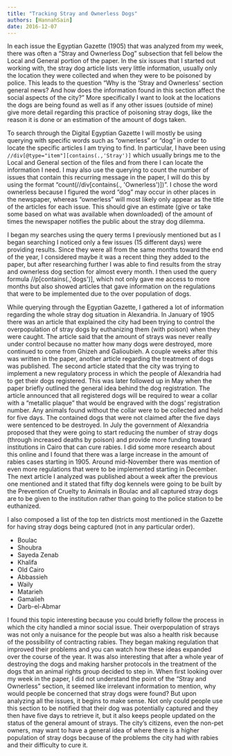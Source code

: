 ```yaml
---
title: "Tracking Stray and Ownerless Dogs"
authors: [HannahSain]
date: 2016-12-07
---
```

In each issue the Egyptian Gazette (1905) that was analyzed from my week, there was often a “Stray and Ownerless Dog” subsection that fell below the Local and General portion of the paper. In the six issues that I started out working with, the stray dog article lists very little information, usually only the location they were collected and when they were to be poisoned by police. This leads to the question “Why is the ‘Stray and Ownerless’ section general news? And how does the information found in this section affect the social aspects of the city?” More specifically I want to look at the locations the dogs are being found as well as if any other issues (outside of mine) give more detail regarding this practice of poisoning stray dogs, like the reason it is done or an estimation of the amount of dogs taken.

To search through the Digital Egyptian Gazette I will mostly be using querying with specific words such as “ownerless” or “dog” in order to locate the specific articles I am trying to find. In particular, I have been using `//div[@type="item"][contains(.,'Stray')]` which usually brings me to the Local and General section of the files and from there I can locate the information I need. I may also use the querying to count the number of issues that contain this recurring message in the paper, I will do this by using the format “count(//div[contains(., 'Ownerless')])”. I chose the word ownerless because I figured the word “dog” may occur in other places in the newspaper, whereas “ownerless” will most likely only appear as the title of the articles for each issue. This should give an estimate (give or take some based on what was available when downloaded) of the amount of times the newspaper notifies the public about the stray dog dilemma.

I began my searches using the query terms I previously mentioned but as I began searching I noticed only a few issues (15 different days) were providing results. Since they were all from the same months toward the end of the year, I considered maybe it was a recent thing they added to the paper, but after researching further I was able to find results from the stray and ownerless dog section for almost every month. I then used the query formula //p[contains(.,'dogs')], which not only gave me access to more months but also showed articles that gave information on the regulations that were to be implemented due to the over population of dogs.

While querying through the Egyptian Gazette, I gathered a lot of information regarding the whole stray dog situation in Alexandria. In January of 1905 there was an article that explained the city had been trying to control the overpopulation of stray dogs by euthanizing them (with poison) when they were caught. The article said that the amount of strays was never really under control because no matter how many dogs were destroyed, more continued to come from Ghizeh and Galioubieh. A couple weeks after this was written in the paper, another article regarding the treatment of dogs was published. The second article stated that the city was trying to implement a new regulatory process in which the people of Alexandria had to get their dogs registered. This was later followed up in May when the paper briefly outlined the general idea behind the dog registration. The article announced that all registered dogs will be required to wear a collar with a “metallic plaque” that would be engraved with the dogs’ registration number. Any animals found without the collar were to be collected and held for five days. The contained dogs that were not claimed after the five days were sentenced to be destroyed. In July the government of Alexandria proposed that they were going to start reducing the number of stray dogs (through increased deaths by poison) and provide more funding toward institutions in Cairo that can cure rabies. I did some more research about this online and I found that there was a large increase in the amount of rabies cases starting in 1905. Around mid-November there was mention of even more regulations that were to be implemented starting in December.  The next article I analyzed was published about a week after the previous one mentioned and it stated that fifty dog kennels were going to be built by the Prevention of Cruelty to Animals in Boulac and all captured stray dogs are to be given to the institution rather than going to the police station to be euthanized.

I also composed a list of the top ten districts most mentioned in the Gazette for having stray dogs being captured (not in any particular order).
- Boulac
- Shoubra
- Sayeda Zenab
- Khalifa
- Old Cairo
- Abbassieh
- Waily
- Matarieh
- Gamalieh
- Darb-el-Abmar

I found this topic interesting because you could briefly follow the process in which the city handled a minor social issue. Their overpopulation of strays was not only a nuisance for the people but was also a health risk because of the possibility of contracting rabies. They began making regulation that improved their problems and you can watch how these ideas expanded over the course of the year. It was also interesting that after a whole year of destroying the dogs and making harsher protocols in the treatment of the dogs that an animal rights group decided to step in. When first looking over my week in the paper, I did not understand the point of the “Stray and Ownerless” section, it seemed like irrelevant information to mention, why would people be concerned that stray dogs were found? But upon analyzing all the issues, it begins to make sense. Not only could people use this section to be notified that their dog was potentially captured and they then have five days to retrieve it, but it also keeps people updated on the status of the general amount of strays. The city’s citizens, even the non-pet owners, may want to have a general idea of where there is a higher population of stray dogs because of the problems the city had with rabies and their difficulty to cure it.
